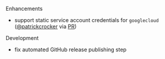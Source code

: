Enhancements

 * support static service account credentials for `googlecloud` ([@patrickcrocker](https://github.com/patrickcrocker) via [PR](https://github.com/dpb587/caddy-bosh-release/pull/3))

Development

 * fix automated GitHub release publishing step
